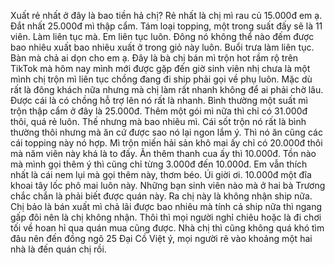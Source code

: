 Xuất rẻ nhất ở đây là bao tiền hả chị? Rẻ nhất là chị mì rau củ 15.000đ em ạ. Đắt nhất 25.000đ mì thập cẩm. Tám loại topping, một trong suất đấy sẽ là 11 viên. Làm liên tục mà. Em liên tục luôn. Đông nó không thể nào đếm được bao nhiêu xuất bao nhiêu xuất ở trong giỏ này luôn. Buổi trưa làm liên tục. Bàn mà chả ai dọn cho em ạ. Đây là bà chị bán mì trộn hot rầm rộ trên TikTok mà hôm nay mình mới được gặp đến giờ sinh viên nhị chưa là một mình chị trộn mì liên tục chồng đang đi ship phải gọi về phụ luôn. Mặc dù rất là đông khách nữa nhưng mà chị làm rất nhanh không để ai phải chờ lâu. Được cái là có chồng hỗ trợ lên nó rất là nhanh. Bình thường một suất mì trộn thập cẩm ở đây là 25.000đ. Thêm một gói mì nữa thì chỉ có 31.000đ thôi, quá rẻ luôn. Thế nhưng mà bao nhiêu mì. Cái sốt trộn nó rất là bình thường thôi nhưng mà ăn cứ được sao nó lại ngon lắm ý. Thì nó ăn cũng các cái topping này nó hợp. Mì trộn miến hải sản khô mai ấy chỉ có 20.000đ thôi mà năm viên này khá là to đấy. Ăn thêm thanh cua ấy thì 10.000đ. Tồn nào mà mình gọi thêm ý thì cũng chỉ từng 3.000đ đến 10.000đ. Em vẫn thích nhất là cái nem lụi mà gọi thêm này, thơm béo. Úi giời ơi. 10.000đ một đĩa khoai tây lốc phô mai luôn này. Những bạn sinh viên nào mà ở hai bà Trương chắc chắn là phải biết được quán này. Ra chị này là không nhận ship nữa. Chị bảo là bán xuất mì chả lãi được bao nhiêu mà tính cả ship nữa thì ngang gấp đôi nên là chị không nhận. Thôi thì mọi người nghỉ chiêu hoặc là đi chơi tối về hoan hỉ qua quán mua cũng được. Nhà chị thì cũng không quá khó tìm đâu nên đến đồng ngõ 25 Đại Cồ Việt ý, mọi người rẽ vào khoảng một hai nhà là đến quán chị rồi.